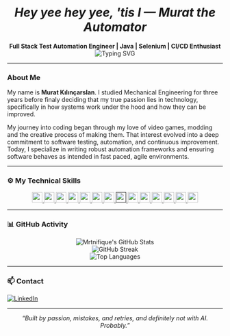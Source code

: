 <h1 align="center"><em>Hey yee hey yee, 'tis I — Murat the Automator</em></h1>

<p align="center">
  <strong>Full Stack Test Automation Engineer | Java | Selenium | CI/CD Enthusiast</strong><br />
  <img src="https://readme-typing-svg.demolab.com?font=Fira+Code&size=14&pause=1000&speed=5&color=00FFAD&center=true&vCenter=true&multiline=true&width=450&lines=This+Part+Is+Still+Loading,+Much+More+to+Come..." alt="Typing SVG" />
</p>

---

### About Me

My name is **Murat Kılınçarslan**. I studied Mechanical Engineering for three years before finaly deciding that my true passion lies in technology, specifically in how systems work under the hood and how they can be improved.

My journey into coding began through my love of video games, modding and the creative process of making them. That interest evolved into a deep commitment to software testing, automation, and continuous improvement. Today, I specialize in writing robust automation frameworks and ensuring software behaves as intended in fast paced, agile environments.

---

### ⚙️ My Technical Skills

<div align="center">
  <a href="https://www.oracle.com/java/" target="_blank">
    <img height="24" src="https://img.shields.io/badge/Java-ED8B00?style=flat-square&logo=openjdk&logoColor=white"/>
  </a>
  <a href="https://www.jetbrains.com/idea/" target="_blank">
    <img height="24" src="https://img.shields.io/badge/IntelliJ_IDEA-000000?style=flat-square&logo=intellijidea&logoColor=white"/>
  </a>
  <a href="https://developer.mozilla.org/en-US/docs/Web/HTML" target="_blank">
    <img height="24" src="https://img.shields.io/badge/HTML-E34F26?style=flat-square&logo=html5&logoColor=white"/>
  </a>
  <a href="https://developer.mozilla.org/en-US/docs/Web/CSS" target="_blank">
    <img height="24" src="https://img.shields.io/badge/CSS-1572B6?style=flat-square&logo=css3&logoColor=white"/>
  </a>
  <a href="https://www.postgresql.org" target="_blank">
    <img height="24" src="https://img.shields.io/badge/SQL-4479A1?style=flat-square&logo=mysql&logoColor=white"/>
  </a>
  <a href="https://www.selenium.dev/" target="_blank">
    <img height="24" src="https://img.shields.io/badge/Selenium-43B02A?style=flat-square&logo=selenium&logoColor=white"/>
  </a>
  <a href="https://junit.org/" target="_blank">
    <img height="24" src="https://img.shields.io/badge/JUnit-25A162?style=flat-square"/>
  </a>
  <a href="" target="_blank">
    <img height="24" src="https://img.shields.io/badge/TestNG-FC8200?style=flat-square"/>
  </a>
  <a href="https://cucumber.io/" target="_blank">
    <img height="24" src="https://img.shields.io/badge/Cucumber-23D96C?style=flat-square&logo=cucumber&logoColor=white"/>
  </a>
  <a href="https://www.atlassian.com/software/jira" target="_blank">
    <img height="24" src="https://img.shields.io/badge/Jira-0052CC?style=flat-square&logo=jira&logoColor=white"/>
  </a>
  <a href="https://marketplace.atlassian.com/apps/1211769/xray-test-management-for-jira" target="_blank">
    <img height="24" src="https://img.shields.io/badge/Xray-2E9FFF?style=flat-square"/>
  </a>
  <a href="https://github.com/" target="_blank">
    <img height="24" src="https://img.shields.io/badge/GitHub-181717?style=flat-square&logo=github&logoColor=white"/>
  </a>
  <a href="https://git-scm.com/" target="_blank">
    <img height="24" src="https://img.shields.io/badge/Git-F05032?style=flat-square&logo=git&logoColor=white"/>
  </a>
  <a href="https://code.visualstudio.com/" target="_blank">
    <img height="24" src="https://img.shields.io/badge/VS_Code-007ACC?style=flat-square&logo=visualstudiocode&logoColor=white"/>
  </a>
</div>



---

### 📊 GitHub Activity

<p align="center">
  <img src="https://github-readme-stats.vercel.app/api?username=Mrtnifique&show_icons=true&theme=radical&count_private=true&include_all_commits=true" alt="Mrtnifique's GitHub Stats" />
  <br />
  <img src="https://streak-stats.demolab.com?user=Mrtnifique&theme=radical&hide_border=true" alt="GitHub Streak" />
  <br />
  <img src="https://github-readme-stats.vercel.app/api/top-langs/?username=Mrtnifique&layout=compact&theme=radical" alt="Top Languages" />
</p>

---

### 📫 Contact

[![LinkedIn](https://img.shields.io/badge/LinkedIn-Connect-blue?style=flat-square&logo=linkedin)](https://www.linkedin.com/in/murat-kılınçarslan-51597235a/)

---

<p align="center">
  <em>“Built by passion, mistakes, and retries, and definitely not with AI. Probably.”</em>
</p>
